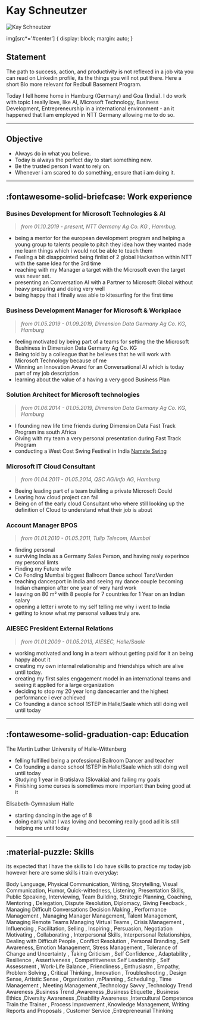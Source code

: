 # Kay Schneutzer

![Kay Schneutzer](https://www.amazon.com/photos/shared/rHZ9mLsSRI-eWizOZmFR2w.LgVXq5kFq4sjFOWXH4hLKV#center "Kay Schneutzer")

img[src*='#center'] { 
    display: block;
    margin: auto;
}
## Statement

The path to success, action, and productivity is not reflexed in a job vita you can read on  Linkedin profile, its the things you will not put there. Here a short Bio more relevant for Redbull Basement Program. 

Today  I  fell home home in Hamburg (Germany) and Goa (India). I do work with topic I really love, like AI, Microsoft Technology, Business Development, Entrepreneurship in a international environment - an it happened that I am employed in NTT Germany allowing me to do so. 

---

## Objective

* Always do in what you believe. 
* Today is always the perfect day to start something new. 
* Be the trusted person I want to rely on.
* Whenever i am scared to do something, ensure that i am doing it.  

---

## :fontawesome-solid-briefcase: Work experience
### Busines Development for Microsoft Technologies & AI 
> *from 01.10.2019 - present, NTT Germany Ag Co. KG , Hamrbug.* <br>

* being a mentor for the european development program  and helping a young group to talents people to pitch they idea how they wanted made me learn things which i would not be able to teach them
* Feeling a bit disappointed being finlist of 2 global Hackathon within NTT with the same Idea for the 3rd time
* reaching with my Manager a target with the Microsoft even the target was never set. 
* presenting an Conversation AI with a Partner to Microsoft Global without heavy preparing and doing very well
* being happy that i finally was able to kitesurfing for the first time

### Business Development Manager for Microsoft & Workplace 
> *from 01.05.2019 - 01.09.2019, Dimension Data Germany Ag Co. KG, Hamburg* <br>

* feeling motivated by being part of a teams for setting the the Microsoft Bushiness in Dimension Data Germany Ag Co. KG
* Being told by a colleague that he believes that he will work with Microsoft Technology because of me
* Winning an Innovation Award for an Conversational AI which is today part of my job description
* learning about the value of a having a very good Business Plan 

###  Solution Architect for Microsoft technologies 
> *from 01.06.2014 - 01.05.2019, Dimension Data Germany Ag Co. KG, Hamburg* <br>

* I founding new life time friends during Dimension Data Fast Track Program ins south Africa
* Giving with my team a very personal presentation during Fast Track Program
* conducting a West Cost Swing Festival in India [Namste Swing](https://namasteswing.in/?fbclid=IwAR0uXs7akKQcK8jYuyX1Mn10ynVbIk6T94COuCZo9Is5tmRcFl4Gt54W6Xc)

###  Microsoft IT Cloud Consultant 
> *from 01.04.2011 - 01.05.2014, QSC AG/Info AG, Hamburg* <br>

* Beeing leading part of a team building a private Microsoft Could
* Learing how cloud project can fail
* Being on of the early cloud Consultant who where still looking up the definition of Cloud to understand what their job is about

###  Account Manager BPOS 
> *from 01.01.2010 - 01.05.2011, Tulip Telecom, Mumbai* <br>

* finding personal 
* surviving India as a Germany Sales Person, and having realy experince my personal limts 
* Finding my Future wife 
* Co Fonding Mumbai biggest Ballroom Dance school TanzVerden
* teaching dancesport in India and seeing my dance couple becoming Indian champion after one year of very hard work
* leaving on 80 m² with 8 people for 7 countries for 1 Year on an Indian salary 
* opening a letter i wrote to my self telling me why i went to India
* getting to know what my personal vallues truly are. 

###  AIESEC President External Relations 
> *from 01.01.2009 - 01.05.2013, AIESEC, Halle/Saale* <br>

* working motivated and long in a team without getting paid for it an being happy about it
* creating my own internal relationship and friendships which are alive until today.
* creating my first sales engagement model in an international teams and seeing it applied for a large organization
* deciding to stop my 20 year long dancecarrier and the highest performance i ever achieved
* Co founding a dance school 1STEP in Halle/Saale which still doing well until today

---

## :fontawesome-solid-graduation-cap: Education
The Martin Luther University of Halle-Wittenberg

  * felling fulfilled being a professional Ballroom Dancer and teacher 
  * Co founding a dance school 1STEP in Halle/Saale which still doing well until today
  * Studying 1 year in Bratislava (Slovakia) and failing my goals
  * Finishing some curses is sometimes more important than being good at it
    

Elisabeth-Gymnasium Halle

  * starting dancing in the age of 8 
  * doing early what I was loving and becoming really good ad it is still helping me until today

---

## :material-puzzle: Skills
its expected that I have the skills to I do have skills to practice my today job
however here are some skills i train everyday: 

Body Language, Physical Communication, Writing, Storytelling, Visual Communication,  Humor, Quick-wittedness, Listening, Presentation Skills,  Public Speaking, Interviewing, Team Building, Strategic Planning, Coaching, Mentoring , Delegation, Dispute Resolution, Diplomacy, Giving Feedback , Managing Difficult Conversations 
Decision Making , Performance Management , Managing Manager Management,  Talent Management, Managing Remote Teams 
Managing Virtual Teams , Crisis Management , Influencing , Facilitation, Selling , Inspiring , Persuasion, Negotiation
Motivating , Collaborating , Interpersonal Skills, Interpersonal Relationships, Dealing with Difficult People , Conflict Resolution , Personal Branding , Self Awareness, Emotion Management, Stress Management , Tolerance of Change and Uncertainty , Taking Criticism , Self Confidence , Adaptability ,  Resilience , Assertiveness , Competitiveness 
Self Leadership , Self Assessment , Work-Life Balance , Friendliness , Enthusiasm , Empathy, Problem Solving , Critical Thinking , Innovation , Troubleshooting , Design Sense, Artistic Sense , Organization ,mPlanning , Scheduling , Time Management , Meeting Management ,Technology Savvy ,Technology Trend Awareness ,Business Trend ,Awareness ,Business Etiquette , Business Ethics ,Diversity Awareness ,Disability Awareness ,Intercultural Competence 
Train the Trainer , Process Improvement ,Knowledge Management, Writing Reports and Proposals , Customer Service ,Entrepreneurial Thinking
 

